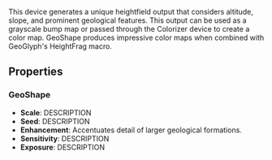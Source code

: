 This device generates a unique heightfield output that considers altitude, slope, and prominent geological features. This output can be used as a grayscale bump map or passed through the Colorizer device to create a color map. 
GeoShape produces impressive color maps when combined with GeoGlyph's HeightFrag macro.

## Properties

### GeoShape 
- **Scale**: DESCRIPTION
- **Seed**: DESCRIPTION
- **Enhancement**: Accentuates detail of larger geological formations.
- **Sensitivity**: DESCRIPTION
- **Exposure**: DESCRIPTION


